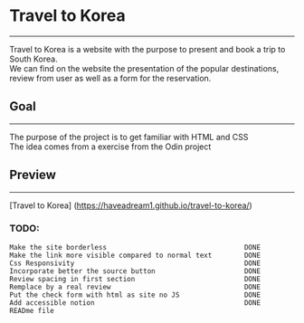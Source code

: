 # Travel to Korea
___
Travel to Korea is a website with the purpose to present and book a trip to South Korea.   
We can find on the website the presentation of the popular destinations, review from user as well as a form for the reservation.

## Goal
___

The purpose of the project is to get familiar with HTML and CSS  
The idea comes from a exercise from the Odin project

## Preview
___

[Travel to Korea]
(https://haveadream1.github.io/travel-to-korea/)

### TODO:
    Make the site borderless                                  DONE  
    Make the link more visible compared to normal text        DONE  
    Css Responsivity                                          DONE  
    Incorporate better the source button                      DONE  
    Review spacing in first section                           DONE  
    Remplace by a real review                                 DONE  
    Put the check form with html as site no JS                DONE  
    Add accessible notion                                     DONE  
    READme file  